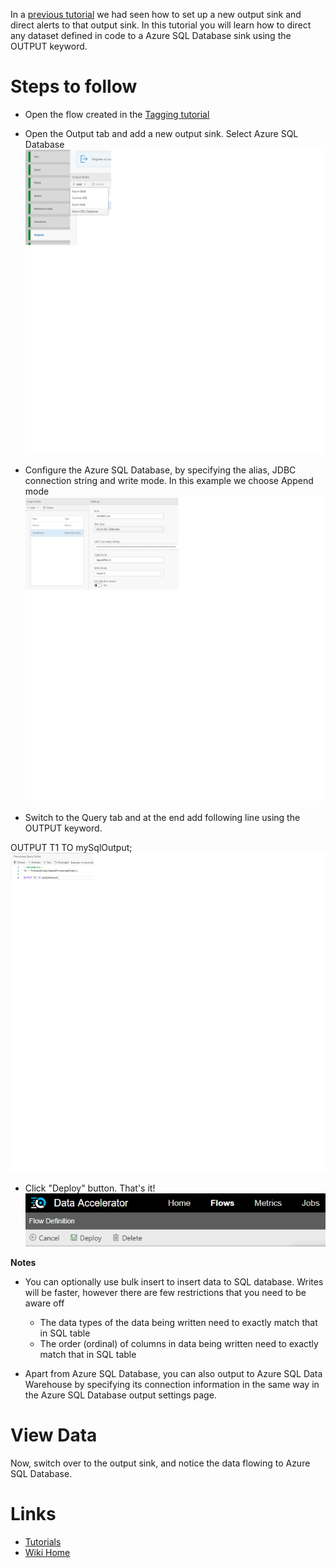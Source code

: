 In a [previous tutorial](Set-up-new-outputs) we had seen how to set up a new output sink and direct alerts to that output sink. In this tutorial you will learn how to direct any dataset defined in code to a Azure SQL Database sink using the OUTPUT keyword. 

# Steps to follow
* Open the flow created in the [Tagging tutorial](Tagging-simple-rules)

* Open the Output tab and add a new output sink. Select Azure SQL Database<br/>
![New Rule](./tutorials/images/sqlOuputSelection.PNG)<br/>

* Configure the Azure SQL Database, by specifying the alias, JDBC connection string and write mode. In this example we choose Append mode <br/>
![New Rule](./tutorials/images/sqlOutputConfig.PNG)<br/>

* Switch to the Query tab and at the end add following line using the OUTPUT keyword.<br/>

OUTPUT T1 TO mySqlOutput; <br/>
![New Output](./tutorials/images/simpleruleSqlOut.PNG)<br/>

* Click "Deploy" button. That's it! <br/>
 ![Deploy](./tutorials/images/Deploy.PNG)

**Notes**
- You can optionally use bulk insert to insert data to SQL database. Writes will be faster, however there are few restrictions that you need to be aware off
  - The data types of the data being written need to exactly match that in SQL table
  - The order (ordinal) of columns in data being written need to exactly match that in SQL table

- Apart from Azure SQL Database, you can also output to Azure SQL Data Warehouse by specifying its connection information in the same way in the Azure SQL Database output settings page. 

# View Data
Now, switch over to the output sink, and notice the data flowing to Azure SQL Database. 

# Links
* [Tutorials](Tutorials)
* [Wiki Home](Home) 

